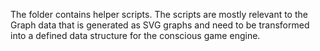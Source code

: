The folder contains helper scripts. The scripts are mostly relevant to the Graph data that is generated as SVG graphs and need to be transformed into a defined data structure for the conscious game engine.
